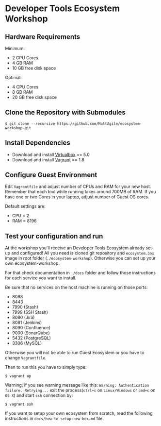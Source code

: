 # Developer Tools Ecosystem Workshop

## Hardware Requirements

Minimum:
- 2 CPU Cores
- 4 GB RAM
- 10 GB free disk space

Optimal:
- 4 CPU Cores
- 8 GB RAM
- 20 GB free disk space


## Clone the Repository with Submodules

    $ git clone --recursive https://github.com/MattAgile/ecosystem-workshop.git


## Install Dependencies

- Download and install [Virtualbox](https://www.virtualbox.org/wiki/Downloads) == 5.0
- Download and install [Vagrant](https://www.vagrantup.com/downloads.html) == 1.8


## Configure Guest Environment

Edit `Vagrantfile` and adjust number of CPUs and RAM for your new host.
Remember that each tool while running takes around 700MB of RAM.
If you have one or two Cores in your laptop, adjust number of Guest OS cores.

Default settings are:
- CPU = 2
- RAM = 8196


## Test your configuration and run

At the workshop you'll receive an Developer Tools Ecosystem already set-up and configured!
All you need is cloned git repository and `ecosystem.box` image in root folder (`./ecosystem-workshop`).
Otherwise you can set up your own ecosystem-workshop.

For that check documentation in `./docs` folder and follow those instructions for each service you want to install.

Be sure that no services on the host machine is running on those ports:

- 8088
- 8443
- 7990 (Stash)
- 7999 (SSH Stash)
- 8080 (Jira)
- 8081 (Jenkins)
- 8090 (Confluence)
- 9000 (SonarQube)
- 5432 (PostgreSQL)
- 3306 (MySQL)

Otherwise you will not be able to run Guest Ecosystem or you have to change `Vagrantfile`.

Then to run this you have to simply type:

    $ vagrant up

Warning: if you see warning message like this: `Warning: Authentication failure. Retrying...` exit the process(`ctrl+c` on `Linux/Windows` or `cmd+c` on `OS X`) and start `ssh` connection by:

    $ vagrant ssh

If you want to setup your own ecosystem from scratch, read the following instructions in `docs/how-to-setup-new-box.md` file.
